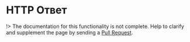# HTTP Ответ

!> The documentation for this functionality is not complete. 
Help to clarify and supplement the page by sending a [Pull Request](https://github.com/railt/docs).
